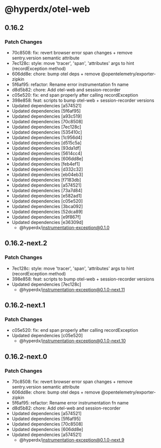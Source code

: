 # @hyperdx/otel-web

## 0.16.2

### Patch Changes

- 70c8508: fix: revert browser error span changes + remove sentry.version semantic attribute
- 7ec128c: style: move 'tracer', 'span', 'attributes' args to hint (recordException method)
- 606dd8e: chore: bump otel deps + remove @opentelemetry/exporter-zipkin
- 5f6af95: refactor: Rename error instrumentation fn name
- d8d5b82: chore: Add otel-web and session-recorder
- c05e520: fix: end span properly after calling recordException
- 398e858: feat: scripts to bump otel-web + session-recorder versions
- Updated dependencies [a574521]
- Updated dependencies [5f6af95]
- Updated dependencies [a93c519]
- Updated dependencies [70c8508]
- Updated dependencies [7ec128c]
- Updated dependencies [535410c]
- Updated dependencies [1c956d4]
- Updated dependencies [d515c5a]
- Updated dependencies [93da1df]
- Updated dependencies [5614cc4]
- Updated dependencies [606dd8e]
- Updated dependencies [feb4ef1]
- Updated dependencies [d332c32]
- Updated dependencies [eb04eb3]
- Updated dependencies [f7183db]
- Updated dependencies [a574521]
- Updated dependencies [73a7d84]
- Updated dependencies [e582ad1]
- Updated dependencies [c05e520]
- Updated dependencies [3bca092]
- Updated dependencies [52dca89]
- Updated dependencies [e9f867f]
- Updated dependencies [e36309d]
  - @hyperdx/instrumentation-exception@0.1.0

## 0.16.2-next.2

### Patch Changes

- 7ec128c: style: move 'tracer', 'span', 'attributes' args to hint (recordException method)
- 398e858: feat: scripts to bump otel-web + session-recorder versions
- Updated dependencies [7ec128c]
  - @hyperdx/instrumentation-exception@0.1.0-next.11

## 0.16.2-next.1

### Patch Changes

- c05e520: fix: end span properly after calling recordException
- Updated dependencies [c05e520]
  - @hyperdx/instrumentation-exception@0.1.0-next.10

## 0.16.2-next.0

### Patch Changes

- 70c8508: fix: revert browser error span changes + remove sentry.version semantic attribute
- 606dd8e: chore: bump otel deps + remove @opentelemetry/exporter-zipkin
- 5f6af95: refactor: Rename error instrumentation fn name
- d8d5b82: chore: Add otel-web and session-recorder
- Updated dependencies [a574521]
- Updated dependencies [5f6af95]
- Updated dependencies [70c8508]
- Updated dependencies [606dd8e]
- Updated dependencies [a574521]
  - @hyperdx/instrumentation-exception@0.1.0-next.9
